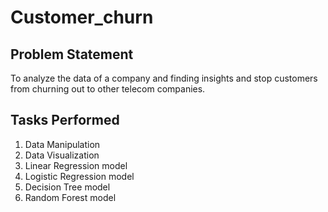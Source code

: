 # Customer_churn

## Problem Statement
To analyze the data of a company and finding insights and stop customers from churning out to other telecom companies.

## Tasks Performed
1. Data Manipulation
2. Data Visualization
3. Linear Regression model
4. Logistic Regression model
5. Decision Tree model
6. Random Forest model
